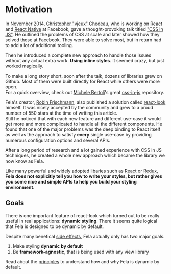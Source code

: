 # Motivation

In November 2014, [Christopher "vjeux" Chedeau](https://twitter.com/vjeux?lang=de), who is working on [React](https://facebook.github.io/react/) and [React Native](https://facebook.github.io/react-native/) at Facebook, gave a thought-provoking talk titled ["CSS in JS"](https://speakerdeck.com/vjeux/react-css-in-js). He outlined the problems of CSS at scale and later showed how they solved those at Facebook. They were able to solve most, but in return had to add a lot of additional tooling.

Then he introduced a complete new approach to handle those issues without any actual extra work. **Using inline styles**. It seemed crazy, but just worked magically.

To make a long story short, soon after the talk, dozens of libraries grew on Github. Most of them were built directly for React while others were more open. <br>
For a quick overview, check out [Michele Bertoli](https://twitter.com/MicheleBertoli)'s great  [css-in-js](https://github.com/MicheleBertoli/css-in-js) repository.

Fela's creator, [Robin Frischmann](https://twitter.com/rofrischmann), also published a solution called [react-look](https://github.com/rofrischmann/react-look) himself. It was nicely accepted by the community and grew to a proud number of 550 stars at the time of writing this article.<br>
Still he noticed that with each new feature and different use-case it would get more and more complicated to handle all the different components. He found that one of the major problems was the deep binding to React itself as well as the approach to satisfy **every** single use-case by providing numerous configuration options and several APIs.<br>

After a long period of research and a lot gained experience with CSS in JS techniques, he created a whole new approach which became the library we now know as Fela.

Like many powerful and widely adopted libaries such as [React](https://github.com/facebook/react) or [Redux](https://github.com/reactjs/redux), **Fela does not explicitly tell you how to write your styles, but rather gives you some nice and simple APIs to help you build your styling environment.**

## Goals
There is one important feature of react-look which turned out to be really useful in real applications: **dynamic styling**.
There it seems quite logical that Fela is designed to be dynamic by default.

Despite many benefical [side effects](Benefits.md), Fela actually only has two major goals.

1. Make styling **dynamic by default**
2. Be **framework-agnostic**, that is being used with any view library

Read about the [principles](Principles.md) to understand how and why Fela is dynamic by default.
